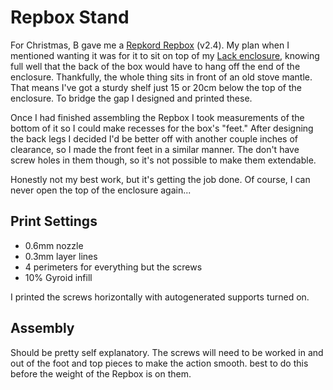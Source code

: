 # Repbox Stand

For Christmas, B gave me a [Repkord Repbox](https://www.repkord.com/products/repbox-2-the-3d-printing-spool-management-solution) (v2.4). My plan when I mentioned wanting it was for it to sit on top of my [Lack enclosure](https://www.printables.com/model/3673-prusa-enclosure-v2-mmu2s), knowing full well that the back of the box would have to hang off the end of the enclosure. Thankfully, the whole thing sits in front of an old stove mantle. That means I've got a sturdy shelf just 15 or 20cm below the top of the enclosure. To bridge the gap I designed and printed these.

Once I had finished assembling the Repbox I took measurements of the bottom of it so I could make recesses for the box's "feet." After designing the back legs I decided I'd be better off with another couple inches of clearance, so I made the front feet in a similar manner. The don't have screw holes in them though, so it's not possible to make them extendable.

Honestly not my best work, but it's getting the job done. Of course, I can never open the top of the enclosure again...

## Print Settings

* 0.6mm nozzle
* 0.3mm layer lines
* 4 perimeters for everything but the screws
* 10% Gyroid infill

I printed the screws horizontally with autogenerated supports turned on.

## Assembly

Should be pretty self explanatory. The screws will need to be worked in and out of the foot and top pieces to make the action smooth. best to do this before the weight of the Repbox is on them.